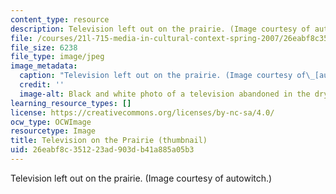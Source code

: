 ```yaml
---
content_type: resource
description: Television left out on the prairie. (Image courtesy of autowitch.)
file: /courses/21l-715-media-in-cultural-context-spring-2007/26eabf8c351223ad903db41a885a05b3_21l-715s07-th.jpg
file_size: 6238
file_type: image/jpeg
image_metadata:
  caption: "Television left out on the prairie. (Image courtesy of\_[autowitch](http://flickr.com/photos/autowitch/).)"
  credit: ''
  image-alt: Black and white photo of a television abandoned in the dry prairie grass.
learning_resource_types: []
license: https://creativecommons.org/licenses/by-nc-sa/4.0/
ocw_type: OCWImage
resourcetype: Image
title: Television on the Prairie (thumbnail)
uid: 26eabf8c-3512-23ad-903d-b41a885a05b3
---
```

Television left out on the prairie. (Image courtesy of autowitch.)